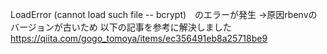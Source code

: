 LoadError (cannot load such file -- bcrypt)　のエラーが発生
→原因rbenvのバージョンが古いため
以下の記事を参考に解決しました
https://qiita.com/gogo_tomoya/items/ec356491eb8a25718be9
